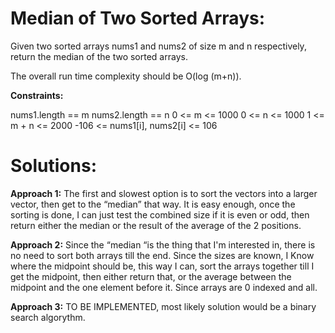 # Median of Two Sorted Arrays:
Given two sorted arrays nums1 and nums2 of size m and n respectively, return the median of the two sorted arrays.

The overall run time complexity should be O(log (m+n)).

**Constraints:**

nums1.length == m
nums2.length == n
0 <= m <= 1000
0 <= n <= 1000
1 <= m + n <= 2000
-106 <= nums1[i], nums2[i] <= 106

# Solutions:
**Approach 1:**
The first and slowest option is to sort the vectors into a larger vector, then get to the “median” that way. It is easy enough, once the sorting is done, I can just test the combined size if it is even or odd, then return either the median or the result of the average of the 2 positions.

**Approach 2:**
Since the “median “is the thing that I'm interested in, there is no need to sort both arrays till the end. Since the sizes are known, I Know where the midpoint should be, this way I can, sort the arrays together till I get the midpoint, then either return that, or the average between the midpoint and the one element before it. Since arrays are 0 indexed and all.

**Approach 3:**
TO BE IMPLEMENTED, most likely solution would be a binary search algorythm.
